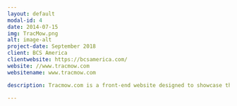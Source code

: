 ```yaml
---
layout: default
modal-id: 4
date: 2014-07-15
img: TracMow.png
alt: image-alt
project-date: September 2018
client: BCS America
clientwebsite: https://bcsamerica.com/
website: //www.tracmow.com
websitename: www.tracmow.com

description: Tracmow.com is a front-end website designed to showcase the Ambrogio Robot for BCS America. The TracMow Robot is a remote controlled robot designed to mow large areas from a distance, one example of the many uses for this robot is mowing in between crops. This website was created using HTML/CSS/JavaScript, it was designed in order to showcase the robot for an event. In the future I will be reworking the entire website in to a full stack website, the features I will be adding include a video hosting page and a dealer locator. Please visit the link provided below if you would like to view my work.

---
```

